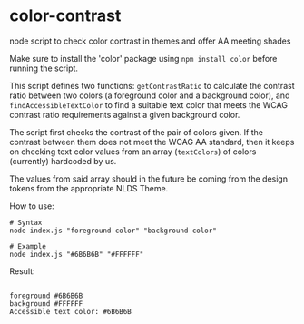 # color-contrast

node script to check color contrast in themes and offer AA meeting shades

Make sure to install the 'color' package using `npm install color` before running the script.

This script defines two functions: `getContrastRatio` to calculate the contrast ratio between two colors (a foreground color and a background color), and `findAccessibleTextColor` to find a suitable text color that meets the WCAG contrast ratio requirements against a given background color.

The script first checks the contrast of the pair of colors given. If the contrast between them does not meet the WCAG AA standard, then it keeps on checking text color values from an array (`textColors`) of colors (currently) hardcoded by us.

The values from said array should in the future be coming from the design tokens from the appropriate NLDS Theme.

How to use:

```
# Syntax
node index.js "foreground color" "background color"

# Example
node index.js "#6B6B6B" "#FFFFFF"
```

Result:

```

foreground #6B6B6B
background #FFFFFF
Accessible text color: #6B6B6B
```
